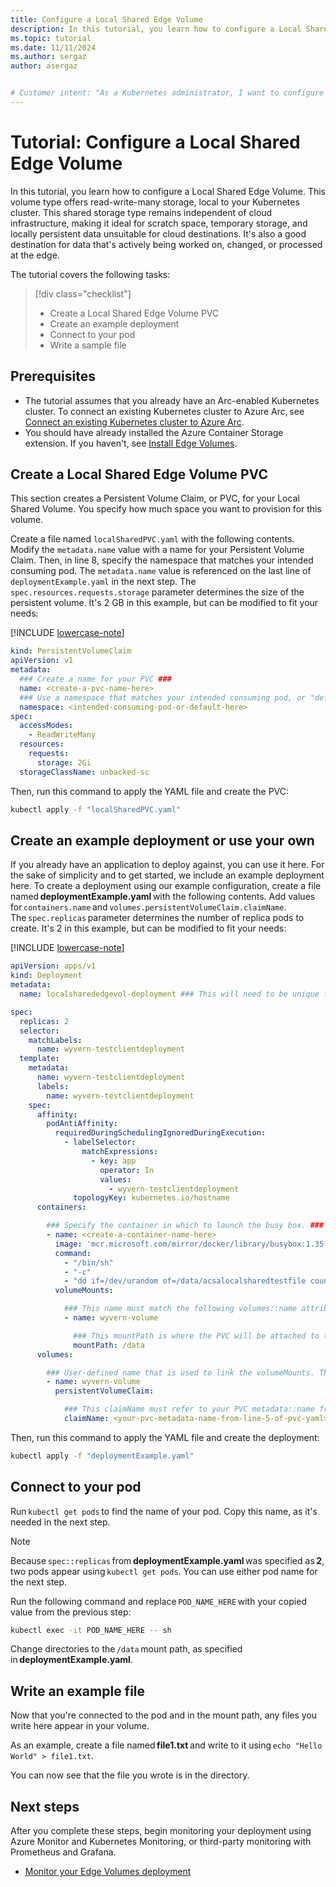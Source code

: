 ```yaml
---
title: Configure a Local Shared Edge Volume
description: In this tutorial, you learn how to configure a Local Shared Edge Volume.
ms.topic: tutorial
ms.date: 11/11/2024
ms.author: sergaz 
author: asergaz


# Customer intent: "As a Kubernetes administrator, I want to configure a Local Shared Edge Volume so that I can manage read-write-many storage effectively for applications running in edge environments."
---
```


# Tutorial: Configure a Local Shared Edge Volume

In this tutorial, you learn how to configure a Local Shared Edge Volume. This volume type offers read-write-many storage, local to your Kubernetes cluster. This shared storage type remains independent of cloud infrastructure, making it ideal for scratch space, temporary storage, and locally persistent data unsuitable for cloud destinations. It's also a good destination for data that's actively being worked on, changed, or processed at the edge.

The tutorial covers the following tasks:

> [!div class="checklist"]
> * Create a Local Shared Edge Volume PVC
> * Create an example deployment
> * Connect to your pod
> * Write a sample file

## Prerequisites

- The tutorial assumes that you already have an Arc-enabled Kubernetes cluster. To connect an existing Kubernetes cluster to Azure Arc, see [Connect an existing Kubernetes cluster to Azure Arc](/azure/azure-arc/kubernetes/quickstart-connect-cluster?tabs=azure-cli).
- You should have already installed the Azure Container Storage extension. If you haven't, see [Install Edge Volumes](howto-install-edge-volumes.md).

## Create a Local Shared Edge Volume PVC

This section creates a Persistent Volume Claim, or PVC, for your Local Shared Volume. You specify how much space you want to provision for this volume.

Create a file named `localSharedPVC.yaml` with the following contents. Modify the `metadata.name` value with a name for your Persistent Volume Claim. Then, in line 8, specify the namespace that matches your intended consuming pod. The `metadata.name` value is referenced on the last line of `deploymentExample.yaml` in the next step. The `spec.resources.requests.storage` parameter determines the size of the persistent volume. It's 2 GB in this example, but can be modified to fit your needs:

   [!INCLUDE [lowercase-note](includes/lowercase-note.md)]

   ```yaml
   kind: PersistentVolumeClaim
   apiVersion: v1
   metadata:
     ### Create a name for your PVC ###
     name: <create-a-pvc-name-here>
     ### Use a namespace that matches your intended consuming pod, or "default" ###
     namespace: <intended-consuming-pod-or-default-here>
   spec:
     accessModes:
       - ReadWriteMany
     resources:
       requests:
         storage: 2Gi
     storageClassName: unbacked-sc
   ```

Then, run this command to apply the YAML file and create the PVC:

```bash
kubectl apply -f "localSharedPVC.yaml"
```

## Create an example deployment or use your own

If you already have an application to deploy against, you can use it here. For the sake of simplicity and to get started, we include an example deployment here. To create a deployment using our example configuration, create a file named **deploymentExample.yaml** with the following contents. Add values for `containers.name` and `volumes.persistentVolumeClaim.claimName`. The `spec.replicas` parameter determines the number of replica pods to create. It's 2 in this example, but can be modified to fit your needs:

[!INCLUDE [lowercase-note](includes/lowercase-note.md)]

```yaml
apiVersion: apps/v1 
kind: Deployment 
metadata: 
  name: localsharededgevol-deployment ### This will need to be unique for every volume you choose to create 

spec: 
  replicas: 2 
  selector: 
    matchLabels: 
      name: wyvern-testclientdeployment 
  template: 
    metadata: 
      name: wyvern-testclientdeployment 
      labels: 
        name: wyvern-testclientdeployment 
    spec: 
      affinity: 
        podAntiAffinity: 
          requiredDuringSchedulingIgnoredDuringExecution: 
            - labelSelector: 
                matchExpressions: 
                  - key: app 
                    operator: In 
                    values: 
                      - wyvern-testclientdeployment 
              topologyKey: kubernetes.io/hostname 
      containers: 

        ### Specify the container in which to launch the busy box. ### 
        - name: <create-a-container-name-here> 
          image: 'mcr.microsoft.com/mirror/docker/library/busybox:1.35' 
          command: 
            - "/bin/sh" 
            - "-c" 
            - "dd if=/dev/urandom of=/data/acsalocalsharedtestfile count=16 bs=1M && while true; do ls /data &>/dev/null || break; sleep 1; done" 
          volumeMounts: 

            ### This name must match the following volumes::name attribute ### 
            - name: wyvern-volume 

              ### This mountPath is where the PVC will be attached to the pod's filesystem ### 
              mountPath: /data 
      volumes: 

        ### User-defined name that is used to link the volumeMounts. This name must match volumeMounts::name as previously specified. ### 
        - name: wyvern-volume 
          persistentVolumeClaim: 

            ### This claimName must refer to your PVC metadata::name from lsevPVC.yaml. 
            claimName: <your-pvc-metadata-name-from-line-5-of-pvc-yaml>
```

Then, run this command to apply the YAML file and create the deployment:

```bash
kubectl apply -f "deploymentExample.yaml"
```

## Connect to your pod

Run `kubectl get pods` to find the name of your pod. Copy this name, as it's needed in the next step.

> [!NOTE]
> Because `spec::replicas` from **deploymentExample.yaml** was specified as **2**, two pods appear using `kubectl get pods`. You can use either pod name for the next step.

Run the following command and replace `POD_NAME_HERE` with your copied value from the previous step:

```bash
kubectl exec -it POD_NAME_HERE -- sh 
```

Change directories to the `/data` mount path, as specified in **deploymentExample.yaml**.

## Write an example file

Now that you're connected to the pod and in the mount path, any files you write here appear in your volume.

As an example, create a file named **file1.txt** and write to it using `echo "Hello World" > file1.txt`.

You can now see that the file you wrote is in the directory.

## Next steps

After you complete these steps, begin monitoring your deployment using Azure Monitor and Kubernetes Monitoring, or third-party monitoring with Prometheus and Grafana.

- [Monitor your Edge Volumes deployment](howto-azure-monitor-kubernetes.md)
